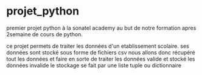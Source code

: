 # projet_python
premier projet python  à la sonatel academy au but de notre formation apres 2semaine de cours de python.

ce projet permets de traiter les données d'un etablissement scolaire. ses données sont stocké sous forme de fichiers csv 
nous allons donc récupéré tout les données et faire en sorte de traiter les données valide et stocké les données invalide 
le stockage se fait par une liste tuple ou dictionnaire 
